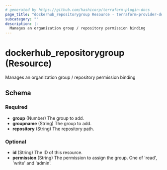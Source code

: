```yaml
---
# generated by https://github.com/hashicorp/terraform-plugin-docs
page_title: "dockerhub_repositorygroup Resource - terraform-provider-dockerhub"
subcategory: ""
description: |-
  Manages an organization group / repository permission binding
---
```


# dockerhub_repositorygroup (Resource)

Manages an organization group / repository permission binding



<!-- schema generated by tfplugindocs -->
## Schema

### Required

- **group** (Number) The group to add.
- **groupname** (String) The group to add.
- **repository** (String) The repository path.

### Optional

- **id** (String) The ID of this resource.
- **permission** (String) The permission to assign the group. One of 'read', 'write' and 'admin'.


